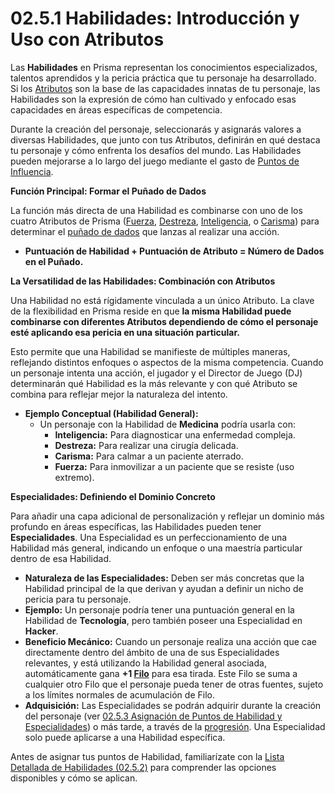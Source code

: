 # 02.5.1 Habilidades: Introducción y Uso con Atributos

Las **Habilidades** en Prisma representan los conocimientos especializados, talentos aprendidos y la pericia práctica que tu personaje ha desarrollado. Si los [Atributos](./../02.4_Paso_3_Estableciendo_los_Atributos.md) son la base de las capacidades innatas de tu personaje, las Habilidades son la expresión de cómo han cultivado y enfocado esas capacidades en áreas específicas de competencia.

Durante la creación del personaje, seleccionarás y asignarás valores a diversas Habilidades, que junto con tus Atributos, definirán en qué destaca tu personaje y cómo enfrenta los desafíos del mundo. Las Habilidades pueden mejorarse a lo largo del juego mediante el gasto de [Puntos de Influencia](./../02.9_Progresion_del_Personaje_Puntos_de_Influencia.md).

**Función Principal: Formar el Puñado de Dados**

La función más directa de una Habilidad es combinarse con uno de los cuatro Atributos de Prisma ([Fuerza](./../02.4_Paso_3_Estableciendo_los_Atributos.md#1-fuerza), [Destreza](./../02.4_Paso_3_Estableciendo_los_Atributos.md#2-destreza), [Inteligencia](./../02.4_Paso_3_Estableciendo_los_Atributos.md#3-inteligencia), o [Carisma](./../02.4_Paso_3_Estableciendo_los_Atributos.md#4-carisma)) para determinar el [puñado de dados](./../../../PARTE_I_EL_NUCLEO_DEL_JUEGO/Capitulo_01_Mecanicas_Fundamentales/01.02_Lanzando_los_Dados.md) que lanzas al realizar una acción.

*   **Puntuación de Habilidad + Puntuación de Atributo = Número de Dados en el Puñado.**

**La Versatilidad de las Habilidades: Combinación con Atributos**

Una Habilidad no está rígidamente vinculada a un único Atributo. La clave de la flexibilidad en Prisma reside en que **la misma Habilidad puede combinarse con diferentes Atributos dependiendo de cómo el personaje esté aplicando esa pericia en una situación particular.**

Esto permite que una Habilidad se manifieste de múltiples maneras, reflejando distintos enfoques o aspectos de la misma competencia. Cuando un personaje intenta una acción, el jugador y el Director de Juego (DJ) determinarán qué Habilidad es la más relevante y con qué Atributo se combina para reflejar mejor la naturaleza del intento.

*   **Ejemplo Conceptual (Habilidad General):**
    *   Un personaje con la Habilidad de **Medicina** podría usarla con:
        *   **Inteligencia:** Para diagnosticar una enfermedad compleja.
        *   **Destreza:** Para realizar una cirugía delicada.
        *   **Carisma:** Para calmar a un paciente aterrado.
        *   **Fuerza:** Para inmovilizar a un paciente que se resiste (uso extremo).

**Especialidades: Definiendo el Dominio Concreto**

Para añadir una capa adicional de personalización y reflejar un dominio más profundo en áreas específicas, las Habilidades pueden tener **Especialidades**. Una Especialidad es un perfeccionamiento de una Habilidad más general, indicando un enfoque o una maestría particular dentro de esa Habilidad.

*   **Naturaleza de las Especialidades:** Deben ser más concretas que la Habilidad principal de la que derivan y ayudan a definir un nicho de pericia para tu personaje.
*   **Ejemplo:** Un personaje podría tener una puntuación general en la Habilidad de **Tecnología**, pero también poseer una Especialidad en **Hacker**.
*   **Beneficio Mecánico:** Cuando un personaje realiza una acción que cae directamente dentro del ámbito de una de sus Especialidades relevantes, y está utilizando la Habilidad general asociada, automáticamente gana **+1 [Filo](./../../../PARTE_I_EL_NUCLEO_DEL_JUEGO/Capitulo_01_Mecanicas_Fundamentales/01.05_Filo.md)** para esa tirada. Este Filo se suma a cualquier otro Filo que el personaje pueda tener de otras fuentes, sujeto a los límites normales de acumulación de Filo.
*   **Adquisición:** Las Especialidades se podrán adquirir durante la creación del personaje (ver [02.5.3 Asignación de Puntos de Habilidad y Especialidades](./02.5.3_Asignacion_de_Puntos_de_Habilidad_y_Especialidades.md)) o más tarde, a través de la [progresión](./../02.9_Progresion_del_Personaje_Puntos_de_Influencia.md). Una Especialidad solo puede aplicarse a una Habilidad específica.

Antes de asignar tus puntos de Habilidad, familiarízate con la [Lista Detallada de Habilidades (02.5.2)](./02.5.2_Lista_Detallada_de_Habilidades/README.md) para comprender las opciones disponibles y cómo se aplican.
